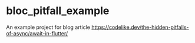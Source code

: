 # bloc_pitfall_example

An example project for blog article https://codelike.dev/the-hidden-pitfalls-of-async/await-in-flutter/

